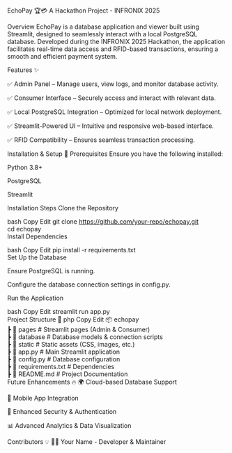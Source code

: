 EchoPay 🏆💳
A Hackathon Project - INFRONIX 2025

Overview
EchoPay is a database application and viewer built using Streamlit, designed to seamlessly interact with a local PostgreSQL database. Developed during the INFRONIX 2025 Hackathon, the application facilitates real-time data access and RFID-based transactions, ensuring a smooth and efficient payment system.

Features ✨

✅ Admin Panel – Manage users, view logs, and monitor database activity.

✅ Consumer Interface – Securely access and interact with relevant data.

✅ Local PostgreSQL Integration – Optimized for local network deployment.

✅ Streamlit-Powered UI – Intuitive and responsive web-based interface.

✅ RFID Compatibility – Ensures seamless transaction processing.

Installation & Setup 🚀
Prerequisites
Ensure you have the following installed:

Python 3.8+

PostgreSQL

Streamlit

Installation Steps
Clone the Repository

bash
Copy
Edit
git clone https://github.com/your-repo/echopay.git  
cd echopay  
Install Dependencies

bash
Copy
Edit
pip install -r requirements.txt  
Set Up the Database

Ensure PostgreSQL is running.

Configure the database connection settings in config.py.

Run the Application

bash
Copy
Edit
streamlit run app.py  
Project Structure 📂
php
Copy
Edit
📦 echopay  
 ┣ 📂 pages             # Streamlit pages (Admin & Consumer)  
 ┣ 📂 database          # Database models & connection scripts  
 ┣ 📂 static            # Static assets (CSS, images, etc.)  
 ┣ 📜 app.py            # Main Streamlit application  
 ┣ 📜 config.py         # Database configuration  
 ┣ 📜 requirements.txt  # Dependencies  
 ┣ 📜 README.md         # Project Documentation  
Future Enhancements 🔥
🌍 Cloud-based Database Support

📱 Mobile App Integration

🔐 Enhanced Security & Authentication

📊 Advanced Analytics & Data Visualization

Contributors 💡
👨‍💻 Your Name - Developer & Maintainer
